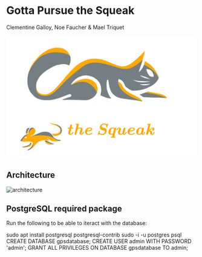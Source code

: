 # Gotta Pursue the Squeak
Clementine Galloy, Noe Faucher & Mael Triquet

![logo](rsc/logo_gpsqueak.png)


## Architecture

![architecture](rsc/schéma%20structure%20projet%20GPS.jpg)


## PostgreSQL required package
Run the following to be able to iteract with the database:

sudo apt install postgresql postgresql-contrib
sudo -i -u postgres
psql
CREATE DATABASE gpsdatabase;
CREATE USER admin WITH PASSWORD 'admin';
GRANT ALL PRIVILEGES ON DATABASE gpsdatabase TO admin;

